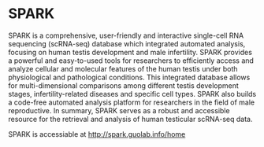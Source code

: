 # SPARK

SPARK is a comprehensive, user-friendly and interactive single-cell RNA sequencing (scRNA-seq) database which integrated automated analysis, focusing on human testis development and male infertility. SPARK provides a powerful and easy-to-used tools for researchers to efficiently access and analyze cellular and molecular features of the human testis under both physiological and pathological conditions. This integrated database allows for multi-dimensional comparisons among different testis development stages, infertility-related diseases and specific cell types. SPARK also builds a code-free automated analysis platform for researchers in the field of male reproductive. In summary, SPARK serves as a robust and accessible resource for the retrieval and analysis of human testicular scRNA-seq data.

SPARK is accessiable at http://spark.guolab.info/home
